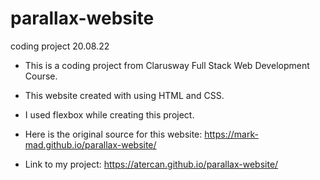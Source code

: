 # parallax-website

coding project 20.08.22

- This is a coding project from Clarusway Full Stack Web Development Course.

- This website created with using HTML and CSS.
- I used flexbox while creating this project.

- Here is the original source for this website:
  https://mark-mad.github.io/parallax-website/

- Link to my project:
  https://atercan.github.io/parallax-website/
